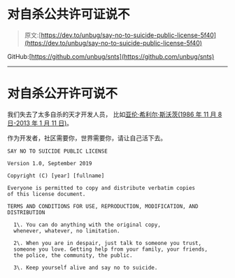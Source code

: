 # 对自杀公共许可证说不

> 原文:[https://dev.to/unbug/say-no-to-suicide-public-license-5f40](https://dev.to/unbug/say-no-to-suicide-public-license-5f40)

GitHub:[https://github.com/unbug/snts](https://github.com/unbug/snts)

* * *

# [](#say-no-to-suicide-public-license)对自杀公开许可说不

我们失去了太多自杀的天才开发人员，
比如[亚伦·希利尔·斯沃茨(1986 年 11 月 8 日-2013 年 1 月 11 日)](https://en.wikipedia.org/wiki/Aaron_Swartz)。

作为开发者，社区需要你，世界需要你，请让自己活下去。

```
SAY NO TO SUICIDE PUBLIC LICENSE 

Version 1.0, September 2019

Copyright (C) [year] [fullname]

Everyone is permitted to copy and distribute verbatim copies
of this license document.

TERMS AND CONDITIONS FOR USE, REPRODUCTION, MODIFICATION, AND DISTRIBUTION

  1\. You can do anything with the original copy, 
  whenever, whatever, no limitation.

  2\. When you are in despair, just talk to someone you trust, 
  someone you love. Getting help from your family, your friends, 
  the police, the community, the public.

  3\. Keep yourself alive and say no to suicide. 
```